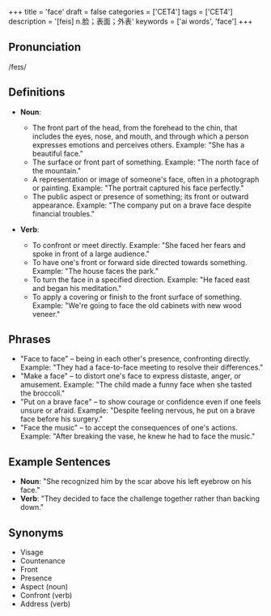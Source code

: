 +++
title = 'face'
draft = false
categories = ['CET4']
tags = ['CET4']
description = '[feis] n.脸；表面；外表'
keywords = ['ai words', 'face']
+++

## Pronunciation
/feɪs/

## Definitions
- **Noun**: 
  - The front part of the head, from the forehead to the chin, that includes the eyes, nose, and mouth, and through which a person expresses emotions and perceives others. Example: "She has a beautiful face."
  - The surface or front part of something. Example: "The north face of the mountain."
  - A representation or image of someone's face, often in a photograph or painting. Example: "The portrait captured his face perfectly."
  - The public aspect or presence of something; its front or outward appearance. Example: "The company put on a brave face despite financial troubles."
  
- **Verb**:
  - To confront or meet directly. Example: "She faced her fears and spoke in front of a large audience."
  - To have one's front or forward side directed towards something. Example: "The house faces the park."
  - To turn the face in a specified direction. Example: "He faced east and began his meditation."
  - To apply a covering or finish to the front surface of something. Example: "We're going to face the old cabinets with new wood veneer."

## Phrases
- "Face to face" – being in each other's presence, confronting directly. Example: "They had a face-to-face meeting to resolve their differences."
- "Make a face" – to distort one's face to express distaste, anger, or amusement. Example: "The child made a funny face when she tasted the broccoli."
- "Put on a brave face" – to show courage or confidence even if one feels unsure or afraid. Example: "Despite feeling nervous, he put on a brave face before his surgery."
- "Face the music" – to accept the consequences of one's actions. Example: "After breaking the vase, he knew he had to face the music."

## Example Sentences
- **Noun**: "She recognized him by the scar above his left eyebrow on his face."
- **Verb**: "They decided to face the challenge together rather than backing down."

## Synonyms
- Visage
- Countenance
- Front
- Presence
- Aspect (noun)
- Confront (verb)
- Address (verb)
